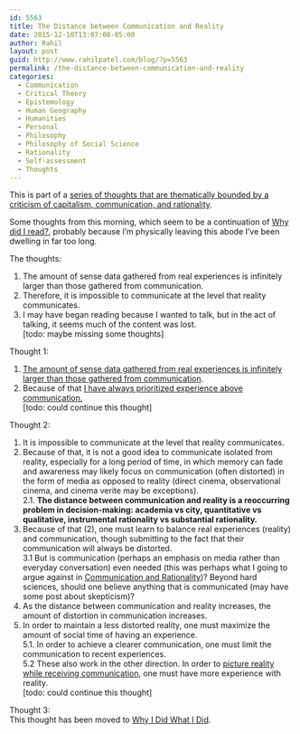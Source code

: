 ```yaml
---
id: 5563
title: The Distance between Communication and Reality
date: 2015-12-10T13:07:08-05:00
author: Rahil
layout: post
guid: http://www.rahilpatel.com/blog/?p=5563
permalink: /the-distance-between-communication-and-reality
categories:
  - Communication
  - Critical Theory
  - Epistemology
  - Human Geography
  - Humanities
  - Personal
  - Philosophy
  - Philosophy of Social Science
  - Rationality
  - Self-assessment
  - Thoughts
---
```

This is part of a [series of thoughts that are thematically bounded by a criticism of capitalism, communication, and rationality](http://www.rahilpatel.com/blog/valuable-things-ive-written#criticism_capitalism_communication_rationality).

Some thoughts from this morning, which seem to be a continuation of [Why did I read?](http://www.rahilpatel.com/blog/why-did-i-read), probably because I&#8217;m physically leaving this abode I&#8217;ve been dwelling in far too long.

The thoughts:  
1. The amount of sense data gathered from real experiences is infinitely larger than those gathered from communication.  
2. Therefore, it is impossible to communicate at the level that reality communicates.  
3. I may have began reading because I wanted to talk, but in the act of talking, it seems much of the content was lost.  
[todo: maybe missing some thoughts]

Thought 1:  
1. [The amount of sense data gathered from real experiences is infinitely larger than those gathered from communication](http://www.rahilpatel.com/blog/forms-of-consumption-reality-and-media).  
2. Because of that [I have always prioritized experience above communication.](http://www.rahilpatel.com/blog/prose-is-superfluous-active-communication-through-play-and-art)  
[todo: could continue this thought]

Thought 2:  
1. It is impossible to communicate at the level that reality communicates.  
2. Because of that, it is not a good idea to communicate isolated from reality, especially for a long period of time, in which memory can fade and awareness may likely focus on communication (often distorted) in the form of media as opposed to reality (direct cinema, observational cinema, and cinema verite may be exceptions).  
2.1. **The distance between communication and reality is a reoccurring problem in decision-making: academia vs city, quantitative vs qualitative, instrumental rationality vs substantial rationality.**  
3. Because of that (2), one must learn to balance real experiences (reality) and communication, though submitting to the fact that their communication will always be distorted.  
3.1 But is communication (perhaps an emphasis on media rather than everyday conversation) even needed (this was perhaps what I going to argue against in [Communication and Rationality](http://www.rahilpatel.com/blog/communication-and-rationality))? Beyond hard sciences, should one believe anything that is communicated (may have some post about skepticism)?  
4. As the distance between communication and reality increases, the amount of distortion in communication increases.  
5. In order to maintain a less distorted reality, one must maximize the amount of social time of having an experience.  
5.1. In order to achieve a clearer communication, one must limit the communication to recent experiences.  
5.2 These also work in the other direction. In order to [picture reality while receiving communication](https://en.wikipedia.org/wiki/Deconstruction), one must have more experience with reality.  
[todo: could continue this thought]

Thought 3:  
This thought has been moved to [Why I Did What I Did](http://www.rahilpatel.com/blog/why-i-did-what-i-did).